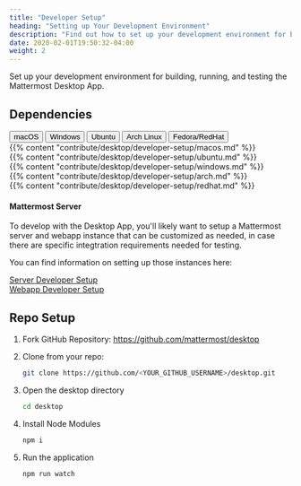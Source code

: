 ```yaml
---
title: "Developer Setup"
heading: "Setting up Your Development Environment"
description: "Find out how to set up your development environment for building, running, and testing the Mattermost Desktop App."
date: 2020-02-01T19:50:32-04:00
weight: 2
---
```


Set up your development environment for building, running, and testing the Mattermost Desktop App.

## Dependencies

<div class="tab">
    <button class="tablinks active" onclick="openTab(event, 'mac')">macOS</button>
    <button class="tablinks" onclick="openTab(event, 'windows')">Windows</button>
    <button class="tablinks" onclick="openTab(event, 'ubuntu')">Ubuntu</button>
    <button class="tablinks" onclick="openTab(event, 'archlinux')">Arch Linux</button>
    <button class="tablinks" onclick="openTab(event, 'redhat')">Fedora/RedHat</button>
</div>

<div id="mac" class="tabcontent" style="display: block;">
    {{% content "contribute/desktop/developer-setup/macos.md" %}}
</div>

<div id="ubuntu" class="tabcontent">
    {{% content "contribute/desktop/developer-setup/ubuntu.md" %}}
</div>

<div id="windows" class="tabcontent">
    {{% content "contribute/desktop/developer-setup/windows.md" %}}
</div>

<div id="archlinux" class="tabcontent">
    {{% content "contribute/desktop/developer-setup/arch.md" %}}
</div>

<div id="redhat" class="tabcontent">
    {{% content "contribute/desktop/developer-setup/redhat.md" %}}
</div>

#### Mattermost Server

To develop with the Desktop App, you'll likely want to setup a Mattermost server and webapp instance that can be customized as needed, in case there are specific integtration requirements needed for testing.

You can find information on setting up those instances here:

[Server Developer Setup](/contribute/server/developer-setup)  
[Webapp Developer Setup](/contribute/webapp/developer-setup)

## Repo Setup

1. Fork GitHub Repository: https://github.com/mattermost/desktop
2. Clone from your repo: 

    ```sh
    git clone https://github.com/<YOUR_GITHUB_USERNAME>/desktop.git
    ```

3. Open the desktop directory

    ```sh
    cd desktop
    ```

4. Install Node Modules

    ```sh
    npm i
    ```

5. Run the application

    ```sh
    npm run watch
    ```